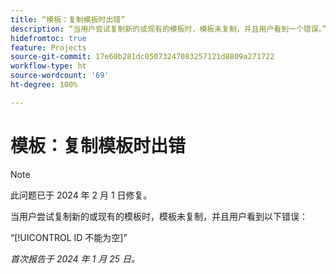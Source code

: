 ```yaml
---
title: “模板：复制模板时出错”
description: “当用户尝试复制新的或现有的模板时，模板未复制，并且用户看到一个错误。”
hidefromtoc: true
feature: Projects
source-git-commit: 17e60b281dc05073247083257121d8809a271722
workflow-type: ht
source-wordcount: '69'
ht-degree: 100%

---
```



# 模板：复制模板时出错

>[!NOTE]
>
>此问题已于 2024 年 2 月 1 日修复。

当用户尝试复制新的或现有的模板时，模板未复制，并且用户看到以下错误：

“[!UICONTROL ID 不能为空]”

_首次报告于 2024 年 1 月 25 日。_
